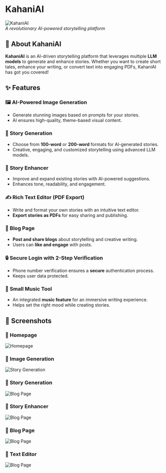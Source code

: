 # KahaniAI

![KahaniAI](https://your-image-url.com/banner.png)  
*A revolutionary AI-powered storytelling platform*

## 🚀 About KahaniAI
**KahaniAI** is an AI-driven storytelling platform that leverages multiple **LLM models** to generate and enhance stories. Whether you want to create short tales, enhance your writing, or convert text into engaging PDFs, KahaniAI has got you covered!

## ✨ Features

### 🖼️ AI-Powered Image Generation
- Generate stunning images based on prompts for your stories.
- AI ensures high-quality, theme-based visual content.

### 📖 Story Generation
- Choose from **100-word** or **200-word** formats for AI-generated stories.
- Creative, engaging, and customized storytelling using advanced LLM models.

### 📝 Story Enhancer
- Improve and expand existing stories with AI-powered suggestions.
- Enhances tone, readability, and engagement.

### ✍️ Rich Text Editor (PDF Export)
- Write and format your own stories with an intuitive text editor.
- **Export stories as PDFs** for easy sharing and publishing.

### 📰 Blog Page
- **Post and share blogs** about storytelling and creative writing.
- Users can **like and engage** with posts.

### 🔒 Secure Login with 2-Step Verification
- Phone number verification ensures a **secure** authentication process.
- Keeps user data protected.

### 🎵 Small Music Tool
- An integrated **music feature** for an immersive writing experience.
- Helps set the right mood while creating stories.

## 📸 Screenshots

### 🔹 Homepage
![Homepage](https://your-image-url.com/homepage.png)

### 🔹 Image Generation
![Story Generation](https://your-image-url.com/story-gen.png)

### 🔹 Story Generation
![Blog Page](https://your-image-url.com/blog.png)

### 🔹 Story Enhancer
![Blog Page](https://your-image-url.com/blog.png)

### 🔹 Blog Page
![Blog Page](https://your-image-url.com/blog.png)

### 🔹 Text Editor
![Blog Page](https://your-image-url.com/blog.png)

